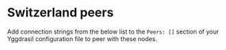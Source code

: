 # Switzerland peers

Add connection strings from the below list to the `Peers: []` section of your
Yggdrasil configuration file to peer with these nodes.

